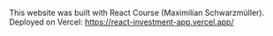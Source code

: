 This website was built with React Course (Maximilian Schwarzmüller).
</br>
Deployed on Vercel: https://react-investment-app.vercel.app/